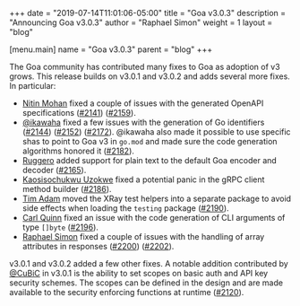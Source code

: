 +++
date = "2019-07-14T11:01:06-05:00"
title = "Goa v3.0.3"
description = "Announcing Goa v3.0.3"
author = "Raphael Simon"
weight = 1
layout = "blog"

[menu.main]
name = "Goa v3.0.3"
parent = "blog"
+++

The Goa community has contributed many fixes to Goa as adoption of v3 grows.
This release builds on v3.0.1 and v3.0.2 and adds several more fixes. In
particular:

* [Nitin Mohan](https://github.com/Nitin) fixed a couple of issues with the
  generated OpenAPI specifications
  ([#2141](https://github.com/goadesign/goa/pull/2141))
  ([#2159](https://github.com/goadesign/goa/pull/2159)).
* [@ikawaha](https://github.com/ikawaha) fixed a few issues with the generation
  of Go identifiers
  ([#2144](https://github.com/goadesign/goa/pull/2144))
  ([#2152](https://github.com/goadesign/goa/pull/2152))
  ([#2172](https://github.com/goadesign/goa/pull/2172)). @ikawaha also made it
  possible to use specific shas to point to Goa v3 in `go.mod` and made sure
  the code generation algorithms honored it
  ([#2182](https://github.com/goadesign/goa/pull/2182)).
* [Ruggero](https://github.com/ilmaruk) added support for plain text to the
  default Goa encoder and decoder
  ([#2165](https://github.com/goadesign/goa/pull/2165)).
* [Kaosisochukwu Uzokwe](https://github.com/delkopiso) fixed a potential panic
  in the gRPC client method builder
  ([#2186](https://github.com/goadesign/goa/pull/2186)).
* [Tim Adam](https://github.com/tmaflexera) moved the XRay test helpers into
  a separate package to avoid side effects when loading the `testing` package
  ([#2190](https://github.com/goadesign/goa/pull/2190)).
* [Carl Quinn](https://github.com/cquinn) fixed an issue with the code
  generation of CLI arguments of type `[]byte`
  ([#2196](https://github.com/goadesign/goa/pull/2196)).
* [Raphael Simon](https://github.com/raphael) fixed a couple of issues with the
  handling of array attributes in responses
  ([#2200](https://github.com/goadesign/goa/pull/2200))
  ([#2202](https://github.com/goadesign/goa/pull/2202)).

v3.0.1 and v3.0.2 added a few other fixes. A notable addition contributed by
[@CuBiC](https://github.com/CuBiC) in v3.0.1 is the ability to set scopes on
basic auth and API key security schemes. The scopes can be defined in the design
and are made available to the security enforcing functions at runtime
([#2120](https://github.com/goadesign/goa/pull/2120)).

